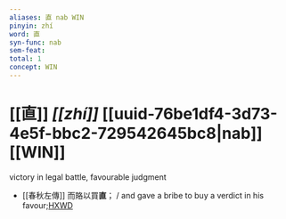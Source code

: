 ```yaml
---
aliases: 直 nab WIN
pinyin: zhí
word: 直
syn-func: nab
sem-feat: 
total: 1
concept: WIN 
---
```

# [[直]] *[[zhí]]*  [[uuid-76be1df4-3d73-4e5f-bbc2-729542645bc8|nab]] [[WIN]]
victory in legal battle, favourable judgment
 - [[春秋左傳]] 而賂以買**直**； / and gave a bribe to buy a verdict in his favour;[HXWD](https://hxwd.org/textview.html?location=KR1e0001_tls_010-376a.17)